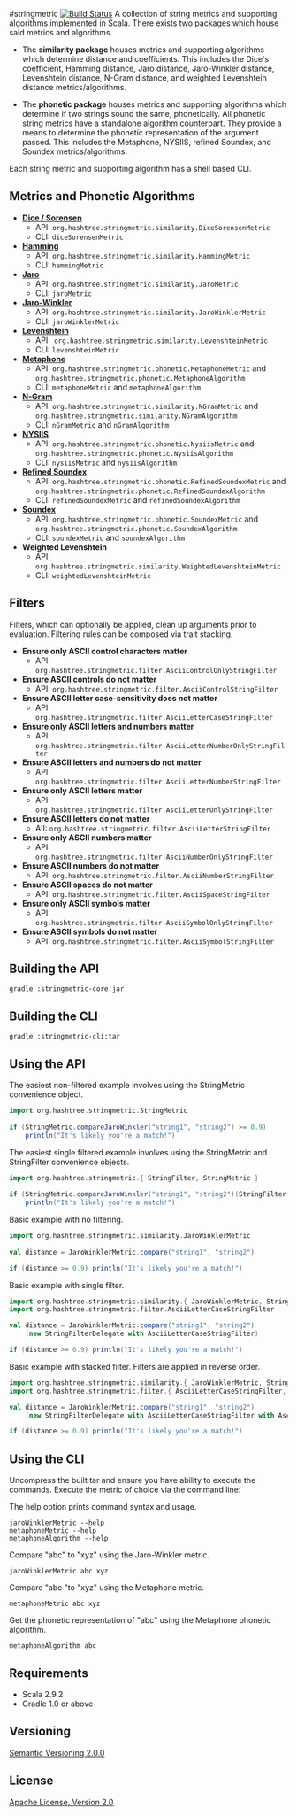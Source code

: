 #stringmetric [![Build Status](https://secure.travis-ci.org/rockymadden/stringmetric.png)](http://travis-ci.org/rockymadden/stringmetric)
A collection of string metrics and supporting algorithms implemented in Scala. There exists two packages which house said metrics and algorithms. 

* The __similarity package__ houses metrics and supporting algorithms which determine distance and coefficients. This includes the Dice's coefficient, Hamming distance, Jaro distance, Jaro-Winkler distance, Levenshtein distance, N-Gram distance, and weighted Levenshtein distance metrics/algorithms.

* The __phonetic package__ houses metrics and supporting algorithms which determine if two strings sound the same, phonetically. All phonetic string metrics have a standalone algorithm counterpart. They provide a means to determine the phonetic representation of the argument passed. This includes the Metaphone, NYSIIS, refined Soundex, and Soundex metrics/algorithms.

Each string metric and supporting algorithm has a shell based CLI. 

## Metrics and Phonetic Algorithms
* __[Dice / Sorensen](http://en.wikipedia.org/wiki/Dice%27s_coefficient)__
	* API: `org.hashtree.stringmetric.similarity.DiceSorensenMetric`
	* CLI: `diceSorensenMetric`
* __[Hamming](http://en.wikipedia.org/wiki/Hamming_distance)__
	* API: `org.hashtree.stringmetric.similarity.HammingMetric`
	* CLI: `hammingMetric`
* __[Jaro](http://en.wikipedia.org/wiki/Jaro-Winkler_distance)__
	* API: `org.hashtree.stringmetric.similarity.JaroMetric`
	* CLI: `jaroMetric`
* __[Jaro-Winkler](http://en.wikipedia.org/wiki/Jaro-Winkler_distance)__
	* API: `org.hashtree.stringmetric.similarity.JaroWinklerMetric`
	* CLI: `jaroWinklerMetric`
* __[Levenshtein](http://en.wikipedia.org/wiki/Levenshtein_distance)__
	* API:` org.hashtree.stringmetric.similarity.LevenshteinMetric`
	* CLI: `levenshteinMetric`
* __[Metaphone](http://en.wikipedia.org/wiki/Metaphone)__
	* API: `org.hashtree.stringmetric.phonetic.MetaphoneMetric` and `org.hashtree.stringmetric.phonetic.MetaphoneAlgorithm`
	* CLI: `metaphoneMetric` and `metaphoneAlgorithm`
* __[N-Gram](http://en.wikipedia.org/wiki/N-gram)__
	* API: `org.hashtree.stringmetric.similarity.NGramMetric` and `org.hashtree.stringmetric.similarity.NGramAlgorithm`
	* CLI: `nGramMetric` and `nGramAlgorithm`
* __[NYSIIS](http://en.wikipedia.org/wiki/New_York_State_Identification_and_Intelligence_System)__
	* API: `org.hashtree.stringmetric.phonetic.NysiisMetric` and `org.hashtree.stringmetric.phonetic.NysiisAlgorithm`
	* CLI: `nysiisMetric` and `nysiisAlgorithm`
* __[Refined Soundex](http://ntz-develop.blogspot.com/2011/03/phonetic-algorithms.html)__
	* API: `org.hashtree.stringmetric.phonetic.RefinedSoundexMetric` and `org.hashtree.stringmetric.phonetic.RefinedSoundexAlgorithm`
	* CLI: `refinedSoundexMetric` and `refinedSoundexAlgorithm`
* __[Soundex](http://en.wikipedia.org/wiki/Soundex)__
	* API: `org.hashtree.stringmetric.phonetic.SoundexMetric` and `org.hashtree.stringmetric.phonetic.SoundexAlgorithm`
	* CLI: `soundexMetric` and `soundexAlgorithm`
* __Weighted Levenshtein__
	* API: `org.hashtree.stringmetric.similarity.WeightedLevenshteinMetric`
	* CLI: `weightedLevenshteinMetric`

## Filters
Filters, which can optionally be applied, clean up arguments prior to evaluation. Filtering rules can be composed via trait stacking.

* __Ensure only ASCII control characters matter__
	* API: `org.hashtree.stringmetric.filter.AsciiControlOnlyStringFilter`
* __Ensure ASCII controls do not matter__
	* API: `org.hashtree.stringmetric.filter.AsciiControlStringFilter`
* __Ensure ASCII letter case-sensitivity does not matter__
	* API: `org.hashtree.stringmetric.filter.AsciiLetterCaseStringFilter`
* __Ensure only ASCII letters and numbers matter__
	* API: `org.hashtree.stringmetric.filter.AsciiLetterNumberOnlyStringFilter`
* __Ensure ASCII letters and numbers do not matter__
	* API: `org.hashtree.stringmetric.filter.AsciiLetterNumberStringFilter`
* __Ensure only ASCII letters matter__
	* API: `org.hashtree.stringmetric.filter.AsciiLetterOnlyStringFilter`
* __Ensure ASCII letters do not matter__
	* AlI: `org.hashtree.stringmetric.filter.AsciiLetterStringFilter`
* __Ensure only ASCII numbers matter__
	* API: `org.hashtree.stringmetric.filter.AsciiNumberOnlyStringFilter`
* __Ensure ASCII numbers do not matter__
	* API: `org.hashtree.stringmetric.filter.AsciiNumberStringFilter`
* __Ensure ASCII spaces do not matter__
	* API: `org.hashtree.stringmetric.filter.AsciiSpaceStringFilter`
* __Ensure only ASCII symbols matter__
	* API: `org.hashtree.stringmetric.filter.AsciiSymbolOnlyStringFilter`
* __Ensure ASCII symbols do not matter__
	* API: `org.hashtree.stringmetric.filter.AsciiSymbolStringFilter`

## Building the API
```shell
gradle :stringmetric-core:jar
```

## Building the CLI
```shell
gradle :stringmetric-cli:tar
```

## Using the API
The easiest non-filtered example involves using the StringMetric convenience object.
```scala
import org.hashtree.stringmetric.StringMetric
  
if (StringMetric.compareJaroWinkler("string1", "string2") >= 0.9) 
    println("It's likely you're a match!")
```

The easiest single filtered example involves using the StringMetric and StringFilter convenience objects.
```scala
import org.hashtree.stringmetric.{ StringFilter, StringMetric }
  
if (StringMetric.compareJaroWinkler("string1", "string2")(StringFilter.asciiLetterCase) >= 0.9) 
    println("It's likely you're a match!")
```

Basic example with no filtering.
```scala
import org.hashtree.stringmetric.similarity.JaroWinklerMetric  
  
val distance = JaroWinklerMetric.compare("string1", "string2")

if (distance >= 0.9) println("It's likely you're a match!")
```

Basic example with single filter.
```scala
import org.hashtree.stringmetric.similarity.{ JaroWinklerMetric, StringFilterDelegate }
import org.hashtree.stringmetric.filter.AsciiLetterCaseStringFilter

val distance = JaroWinklerMetric.compare("string1", "string2")
    (new StringFilterDelegate with AsciiLetterCaseStringFilter)

if (distance >= 0.9) println("It's likely you're a match!")
```

Basic example with stacked filter. Filters are applied in reverse order.
```scala
import org.hashtree.stringmetric.similarity.{ JaroWinklerMetric, StringFilterDelegate }
import org.hashtree.stringmetric.filter.{ AsciiLetterCaseStringFilter, AsciiLetterOnlyStringFilter }

val distance = JaroWinklerMetric.compare("string1", "string2")
    (new StringFilterDelegate with AsciiLetterCaseStringFilter with AsciiLetterOnlyStringFilter)

if (distance >= 0.9) println("It's likely you're a match!")
```

## Using the CLI
Uncompress the built tar and ensure you have ability to execute the commands. Execute the metric of choice via the command line:

The help option prints command syntax and usage.
```shell
jaroWinklerMetric --help
metaphoneMetric --help
metaphoneAlgorithm --help
```

Compare "abc" to "xyz" using the Jaro-Winkler metric.
```shell
jaroWinklerMetric abc xyz
```

Compare "abc "to "xyz" using the Metaphone metric.
```shell
metaphoneMetric abc xyz
```

Get the phonetic representation of "abc" using the Metaphone phonetic algorithm.
```shell 
metaphoneAlgorithm abc
```

## Requirements
* Scala 2.9.2
* Gradle 1.0 or above

## Versioning
[Semantic Versioning 2.0.0](http://semver.org/)

## License
[Apache License, Version 2.0](http://www.apache.org/licenses/LICENSE-2.0)